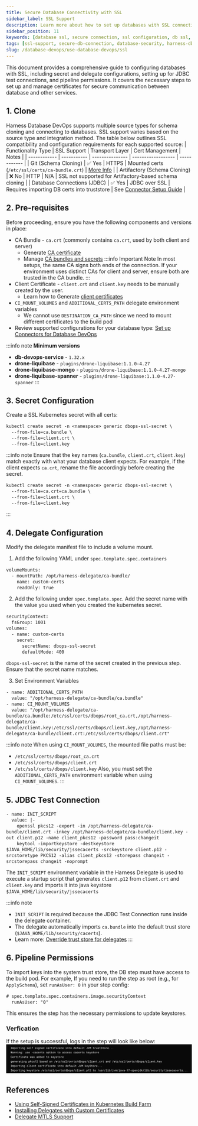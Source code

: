 ```yaml
---
title: Secure Database Connectivity with SSL
sidebar_label: SSL Support
description: Learn more about how to set up databases with SSL connection using Harness Database DevOps.
sidebar_position: 11
keywords: [database ssl, secure connection, ssl configuration, db ssl, database security, harness dbdevops, ssl setup, ssl certificate, encrypted db connection, database encryption]
tags: [ssl-support, secure-db-connection, database-security, harness-db-devops, ssl-configuration]
slug: /database-devops/use-database-devops/ssl
---
```


This document provides a comprehensive guide to configuring databases with SSL, including secret and delegate configurations, setting up for JDBC test connections, and pipeline permissions. It covers the necessary steps to set up and manage certificates for secure communication between database and other services.

## 1. Clone
Harness Database DevOps supports multiple source types for schema cloning and connecting to databases. SSL support varies based on the source type and integration method. The table below outlines SSL compatibility and configuration requirements for each supported source:
| Functionality Type | SSL Support | Transport Layer | Cert Management | Notes |
| ------------ | ----------- | --------------- | ------------------ | ------------ |
| Git (Schema Cloning)         | ✅ Yes       | HTTPS           | Mounted certs (`/etc/ssl/certs/ca-bundle.crt`) | [More Info](https://developer.harness.io/docs/continuous-integration/use-ci/set-up-build-infrastructure/k8s-build-infrastructure/configure-a-kubernetes-build-farm-to-use-self-signed-certificates/) |
| Artifactory (Schema Cloning) | ❌ No        | HTTP            | N/A                                            | SSL not supported for Artifactory-based schema cloning                                                                                                                                               |
| Database Connections (JDBC)  | ✅ Yes       | JDBC over SSL   | Requires importing DB certs into truststore    | See [Connector Setup Guide](https://developer.harness.io/docs/database-devops/use-database-devops/set-up-connectors/)                                                                                |

## 2. Pre-requisites
Before proceeding, ensure you have the following components and versions in place:
* CA Bundle - `ca.crt` (commonly contains `ca.crt`, used by both client and server)
    - Generate [CA certificate](https://developer.harness.io/docs/platform/delegates/secure-delegates/delegate-mtls-support/#create-a-ca-certificate)
    - Manage [CA bundles and secrets](https://developer.harness.io/docs/continuous-integration/use-ci/set-up-build-infrastructure/k8s-build-infrastructure/configure-a-kubernetes-build-farm-to-use-self-signed-certificates/#enable-self-signed-certificates)
    :::info Important Note
    In most setups, the same CA signs both ends of the connection. If your environment uses distinct CAs for client and server, ensure both are trusted in the CA bundle.
    :::
* Client Certificate - `client.crt` and `client.key` needs to be manually created by the user.
  - Learn how to Generate [client certificates](https://developer.harness.io/docs/platform/delegates/secure-delegates/delegate-mtls-support/#create-a-client-certificate)
* `CI_MOUNT_VOLUMES` and `ADDITIONAL_CERTS_PATH` delegate environment variables
  - We cannot use `DESTINATION_CA_PATH` since we need to mount different certificates to the build pod
*  Review supported configurations for your database type: [Set up Connectors for Database DevOps](https://developer.harness.io/docs/database-devops/use-database-devops/set-up-connectors)

:::info note
**Minimum versions**
* **db-devops-service** -  `1.32.x`
* **drone-liquibase** -  `plugins/drone-liquibase:1.1.0-4.27`
* **drone-liquibase-mongo** -  `plugins/drone-liquibase:1.1.0-4.27-mongo`
* **drone-liquibase-spanner** -  `plugins/drone-liquibase:1.1.0-4.27-spanner`
:::

## 3. Secret Configuration

Create a SSL Kubernetes secret with all certs:
```shell
kubectl create secret -n <namespace> generic dbops-ssl-secret \
  --from-file=ca.bundle \
  --from-file=client.crt \
  --from-file=client.key
```

:::info note
Ensure that the key names (`ca.bundle`, `client.crt`, `client.key`) match exactly with what your database client expects. For example, if the client expects `ca.crt`, rename the file accordingly before creating the secret.
```shell
kubectl create secret -n <namespace> generic dbops-ssl-secret \
  --from-file=ca.crt=ca.bundle \
  --from-file=client.crt \
  --from-file=client.key
```
:::

## 4. Delegate Configuration

Modify the delegate manifest file to include a volume mount.

1. Add the following YAML under `spec.template.spec.containers`

```shell
volumeMounts:
  - mountPath: /opt/harness-delegate/ca-bundle/
    name: custom-certs
    readOnly: true
```

2. Add the following under `spec.template.spec`. Add the secret name with the value you used when you created the kubernetes secret.

```shell
securityContext:
  fsGroup: 1001
volumes:
  - name: custom-certs
    secret:
      secretName: dbops-ssl-secret
      defaultMode: 400
```

`dbops-ssl-secret` is the name of the secret created in the previous step. Ensure that the secret name matches.

3. Set Environment Variables

```shell
- name: ADDITIONAL_CERTS_PATH
  value: "/opt/harness-delegate/ca-bundle/ca.bundle"
- name: CI_MOUNT_VOLUMES
  value: "/opt/harness-delegate/ca-bundle/ca.bundle:/etc/ssl/certs/dbops/root_ca.crt,/opt/harness-delegate/ca-bundle/client.key:/etc/ssl/certs/dbops/client.key,/opt/harness-delegate/ca-bundle/client.crt:/etc/ssl/certs/dbops/client.crt"
```

:::info note
When using `CI_MOUNT_VOLUMES`, the mounted file paths must be:
  * `/etc/ssl/certs/dbops/root_ca.crt`
  * `/etc/ssl/certs/dbops/client.crt`
  * `/etc/ssl/certs/dbops/client.key`
Also, you must set the `ADDITIONAL_CERTS_PATH` environment variable when using `CI_MOUNT_VOLUMES`.
:::


## 5. JDBC Test Connection

```shell
- name: INIT_SCRIPT
  value: |-
    openssl pkcs12 -export -in /opt/harness-delegate/ca-bundle/client.crt -inkey /opt/harness-delegate/ca-bundle/client.key -out client.p12 -name client_pkcs12 -password pass:changeit
    keytool -importkeystore -destkeystore $JAVA_HOME/lib/security/jssecacerts -srckeystore client.p12 -srcstoretype PKCS12 -alias client_pkcs12 -storepass changeit -srcstorepass changeit -noprompt
```

The `INIT_SCRIPT` environment variable in the Harness Delegate is used to execute a startup script that generates `client.p12` from `client.crt` and `client.key` and imports it into java keystore `$JAVA_HOME/lib/security/jssecacerts`

:::info note
* `INIT_SCRIPT` is required because the JDBC Test Connection runs inside the delegate container.
* The delegate automatically imports `ca.bundle` into the default trust store (`$JAVA_HOME/lib/security/cacerts`).
* Learn more: [Override trust store for delegates](https://developer.harness.io/docs/platform/delegates/secure-delegates/trust-store-override-for-delegates/)
:::


## 6. Pipeline Permissions
To import keys into the system trust store, the DB step must have access to the build pod. For example, If you need to run the step as root (e.g., for `ApplySchema`), set `runAsUser: 0` in your step config:

```shell
# spec.template.spec.containers.image.securityContext
  runAsUser: "0"
```
This ensures the step has the necessary permissions to update keystores.

### Verfication
If the setup is successful, logs in the step will look like below:
![Verification Logs](./static/db-devops-ssl.png)

## References
* [Using Self-Signed Certificates in Kubernetes Build Farm](https://developer.harness.io/docs/continuous-integration/use-ci/set-up-build-infrastructure/k8s-build-infrastructure/configure-a-kubernetes-build-farm-to-use-self-signed-certificates/)
* [Installing Delegates with Custom Certificates](https://developer.harness.io/docs/platform/delegates/secure-delegates/install-delegates-with-custom-certs/)
* [Delegate MTLS Support](https://developer.harness.io/docs/platform/delegates/secure-delegates/delegate-mtls-support/)
